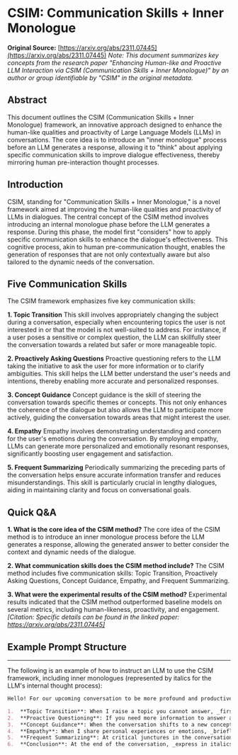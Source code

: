 # CSIM: Communication Skills + Inner Monologue

**Original Source:** [https://arxiv.org/abs/2311.07445](https://arxiv.org/abs/2311.07445)
*Note: This document summarizes key concepts from the research paper "Enhancing Human-like and Proactive LLM Interaction via CSIM (Communication Skills + Inner Monologue)" by an author or group identifiable by "CSIM" in the original metadata.*

## Abstract
This document outlines the CSIM (Communication Skills + Inner Monologue) framework, an innovative approach designed to enhance the human-like qualities and proactivity of Large Language Models (LLMs) in conversations. The core idea is to introduce an "inner monologue" process before an LLM generates a response, allowing it to "think" about applying specific communication skills to improve dialogue effectiveness, thereby mirroring human pre-interaction thought processes.

## Introduction

CSIM, standing for "Communication Skills + Inner Monologue," is a novel framework aimed at improving the human-like qualities and proactivity of LLMs in dialogues. The central concept of the CSIM method involves introducing an internal monologue phase before the LLM generates a response. During this phase, the model first "considers" how to apply specific communication skills to enhance the dialogue's effectiveness. This cognitive process, akin to human pre-communication thought, enables the generation of responses that are not only contextually aware but also tailored to the dynamic needs of the conversation.

## Five Communication Skills

The CSIM framework emphasizes five key communication skills:

**1. Topic Transition**
This skill involves appropriately changing the subject during a conversation, especially when encountering topics the user is not interested in or that the model is not well-suited to address. For instance, if a user poses a sensitive or complex question, the LLM can skillfully steer the conversation towards a related but safer or more manageable topic.

**2. Proactively Asking Questions**
Proactive questioning refers to the LLM taking the initiative to ask the user for more information or to clarify ambiguities. This skill helps the LLM better understand the user's needs and intentions, thereby enabling more accurate and personalized responses.

**3. Concept Guidance**
Concept guidance is the skill of steering the conversation towards specific themes or concepts. This not only enhances the coherence of the dialogue but also allows the LLM to participate more actively, guiding the conversation towards areas that might interest the user.

**4. Empathy**
Empathy involves demonstrating understanding and concern for the user's emotions during the conversation. By employing empathy, LLMs can generate more personalized and emotionally resonant responses, significantly boosting user engagement and satisfaction.

**5. Frequent Summarizing**
Periodically summarizing the preceding parts of the conversation helps ensure accurate information transfer and reduces misunderstandings. This skill is particularly crucial in lengthy dialogues, aiding in maintaining clarity and focus on conversational goals.

## Quick Q&A

**1. What is the core idea of the CSIM method?**
The core idea of the CSIM method is to introduce an inner monologue process before the LLM generates a response, allowing the generated answer to better consider the context and dynamic needs of the dialogue.

**2. What communication skills does the CSIM method include?**
The CSIM method includes five communication skills: Topic Transition, Proactively Asking Questions, Concept Guidance, Empathy, and Frequent Summarizing.

**3. What were the experimental results of the CSIM method?**
Experimental results indicated that the CSIM method outperformed baseline models on several metrics, including human-likeness, proactivity, and engagement. *[Citation: Specific details can be found in the linked paper: https://arxiv.org/abs/2311.07445]*

## Example Prompt Structure

---
The following is an example of how to instruct an LLM to use the CSIM framework, including inner monologues (represented by italics for the LLM's internal thought process):

```markdown
Hello! For our upcoming conversation to be more profound and productive, please adhere to the following guidelines. Use italics to express your inner monologue in specific situations:

1.  **Topic Transition**: When I raise a topic you cannot answer, _first express your internal considerations for switching the topic in italics_, then smoothly guide the conversation to a more appropriate direction.
2.  **Proactive Questioning**: If you need more information to answer accurately, _first briefly express your intent to inquire in italics_, then ask specific questions.
3.  **Concept Guidance**: When the conversation shifts to a new concept or topic, _explain in italics your reason for guiding the topic_, then lead the conversation towards related areas or those I might find interesting.
4.  **Empathy**: When I share personal experiences or emotions, _briefly describe your empathetic reaction in italics_, then respond in an empathetic manner.
5.  **Frequent Summarizing**: At critical junctures in the conversation, _indicate in italics that you are about to summarize_, then provide an overview of our discussion to ensure mutual understanding.
6.  **Conclusion**: At the end of the conversation, _express in italics your overall assessment of the dialogue_, then offer concluding advice or answers. This communication style will help me better understand your thought process, making our conversation more insightful and effective. Thank you!
```